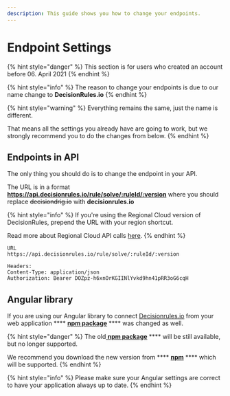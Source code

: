 ```yaml
---
description: This guide shows you how to change your endpoints.
---
```


# Endpoint Settings

{% hint style="danger" %}
This section is for users who created an account before 06. April 2021
{% endhint %}

{% hint style="info" %}
The reason to change your endpoints is due to our name change to **DecisionRules.io**
{% endhint %}

{% hint style="warning" %}
Everything remains the same, just the name is different.

That means all the settings you already have are going to work, but we strongly recommend you to do the changes from below.
{% endhint %}

## Endpoints in API

The only thing you should do is to change the endpoint in your API.

The URL is in a format **https://api.decisionrules.io/rule/solve/:ruleId/:version** where you should replace ~~decisiondrig.io~~ with **decisionrules.io**

{% hint style="info" %}
If you're using the Regional Cloud version of DecisionRules, prepend the URL with your region shortcut.

Read more about Regional Cloud API calls [here](../regional-cloud/region-specific-api-urls.md).
{% endhint %}

```http
URL
https://api.decisionrules.io/rule/solve/:ruleId/:version

Headers:
Content-Type: application/json
Authorization: Bearer DOZpz-h6xnOrKGIINlYvkd9hn41pRR3oG6cqH
```

## Angular library

If you are using our Angular library to connect [Decisionrules.io](https://decisionrules.io) from your web application \*\*\*\* [**npm package**](https://www.npmjs.com/package/@decisionrules/decisionrules) \*\*\*\* was changed as well.

{% hint style="danger" %}
The old[ **npm package**](https://www.npmjs.com/package/@decisionrules/decisionrules-js) \*\*\*\* will be still available, but no longer supported.

We recommend you download the new version from \*\*\*\* [**npm**](https://www.npmjs.com/package/@decisionrules/decisionrules) \*\*\*\* which will be supported.
{% endhint %}

{% hint style="info" %}
Please make sure your Angular settings are correct to have your application always up to date.
{% endhint %}
